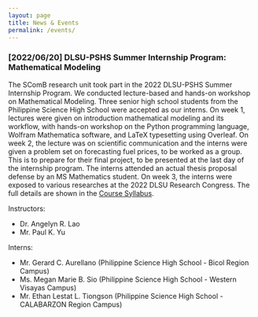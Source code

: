 ```yaml
---
layout: page
title: News & Events
permalink: /events/
---
```

<a id="pshs_2022"><a/>
### [2022/06/20] DLSU-PSHS Summer Internship Program: Mathematical Modeling

The SComB research unit took part in the 2022 DLSU-PSHS Summer Internship Program. We conducted lecture-based and hands-on workshop on Mathematical Modeling. Three senior high school students from the Philippine Science High School were accepted as our interns. On week 1, lectures were given on introduction mathematical modeling and its workflow, with hands-on workshop on the Python programming language, Wolfram Mathematica software, and LaTeX typesetting using Overleaf. On week 2, the lecture was on scientific communication and the interns were given a problem set on forecasting fuel prices, to be worked as a group. This is to prepare for their final project, to be presented at the last day of the internship program. The interns attended an actual thesis proposal defense by an MS Mathematics student. On week 3, the interns were exposed to various researches at the 2022 DLSU Research Congress. The full details are shown in the <a href='/assets/pshs_2022_syllabus.pdf'>Course Syllabus<a/>.

Instructors: 
- Dr. Angelyn R. Lao
- Mr. Paul K. Yu

Interns: 
- Mr. Gerard C. Aurellano (Philippine Science High School - Bicol Region Campus)
- Ms. Megan Marie B. Sio (Philippine Science High School - Western Visayas Campus)
- Mr. Ethan Lestat L. Tiongson (Philippine Science High School - CALABARZON Region Campus)